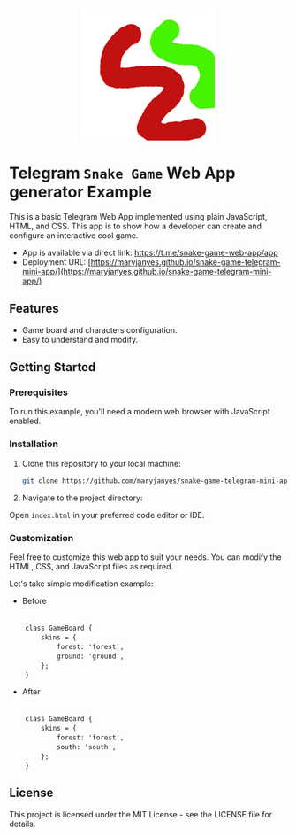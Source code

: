 <p align="center">
  <br>
  <img width="240" src="./assets/logo.jpg" alt="web app game logo">
  <br>
</p>

# Telegram `Snake Game` Web App generator Example
This is a basic Telegram Web App implemented using plain JavaScript, HTML, and CSS. This app is to show how a developer can create and configure an interactive cool game.

- App is available via direct link: https://t.me/snake-game-web-app/app
- Deployment URL: [https://maryjanyes.github.io/snake-game-telegram-mini-app/](https://maryjanyes.github.io/snake-game-telegram-mini-app/)

## Features
- Game board and characters configuration.
- Easy to understand and modify.

## Getting Started

### Prerequisites

To run this example, you'll need a modern web browser with JavaScript enabled.

### Installation

1. Clone this repository to your local machine:

   ```bash
   git clone https://github.com/maryjanyes/snake-game-telegram-mini-app

2. Navigate to the project directory:

Open `index.html` in your preferred code editor or IDE.

### Customization
Feel free to customize this web app to suit your needs. You can modify the HTML, CSS, and JavaScript files as required.

Let's take simple modification example:
- Before
<code>
    class GameBoard {
        skins = {
            forest: 'forest',
            ground: 'ground',
        };
    }
</code>

- After
<code>
    class GameBoard {
        skins = {
            forest: 'forest',
            south: 'south',
        };
    }
</code>

## License
This project is licensed under the MIT License - see the LICENSE file for details.
